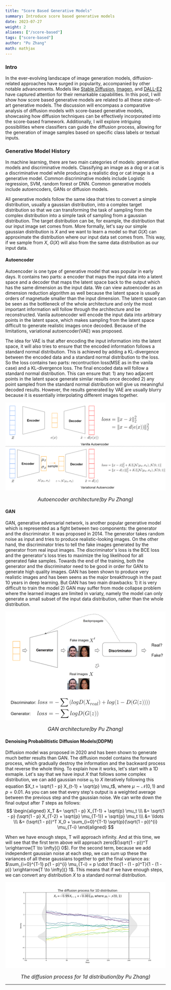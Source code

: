 ```yaml
---
title: "Score Based Generative Models"
summary: Introduce score based generative models
date: 2023-07-27
weight: 2
aliases: ["/score-based"]
tags: ["score-based"]
author: "Pu Zhang"
math: mathjax
---
```


### Intro

In the ever-evolving landscape of image generation models, diffusion-related approaches have surged in popularity, accompanied by other notable advancements. Models like [Stable Diffusion](https://stability.ai/blog/stable-diffusion-public-release), [Imagen](https://imagen.research.google/), and [DALL-E2](https://openai.com/dall-e-2) have captured attention for their remarkable capabilities. In this post, I will show how score based generative models are related to all these state-of-art generative models. The discussion will encompass a comparative analysis of diffusion models with score-based generative models, showcasing how diffusion techniques can be effectively incorporated into the score-based framework. Additionally, I will explore intriguing possibilities where classifiers can guide the diffusion process, allowing for the generation of image samples based on specific class labels or textual inputs. 

### Generative Model History

In machine learning, there are two main categories of models: generative models and discriminative models. Classifying an image as a dog or a cat is a discriminative model while producing a realistic dog or cat image is a generative model. Common discriminative models include Logistic regression, SVM, random forest or DNN. Common generative models include autoencoders, GANs or diffusion models. 

All generative models follow the same idea that tries to convert a simple distribution, usually a gaussian distribution, into a complex target distribution so that we can transforming the task of sampling from the complex distribution into a simple task of sampling from a gaussian distribution. The target distribution can be, for example, the distribution that our input image set comes from. More formally, let's say our simple gaussian distribution is $X$ and we want to learn a model so that $G(X)$ can approximate the distribution where our input data set comes from. This way, if we sample from $X$, $G(X)$ will also from the same data distribution as our input data.


#### Autoencoder
Autoencoder is one type of generative model that was popular in early days. It contains two parts: a encoder that maps the input data into a latent space and a decoder that maps the latent space back to the output which has the same dimension as the input data. We can view autoencoder as an dimension reduction algorithm as well because the latent space is usually orders of magnetude smaller than the input dimension. The latent space can be seen as the bottleneck of the whole architecture and only the most important information will follow through the architecture and be reconstructed. Vanila autoencoder will encode the input data into arbitrary points in the latent space, which makes sampling from the latent space difficult to generate realistic images once decoded. Because of the limitations, variational autoencoder(VAE) was proposed. 

The idea for VAE is that after encoding the input information into the latent space, it will also tries to ensure that the encoded information follows a standard normal distribution. This is achieved by adding a KL-divergence between the encoded data and a standard normal distribution to the loss. So the loss contains two parts: recontruction loss(MSE as in the vanila case) and a KL-divergence loss. The final encoded data will follow a standard normal distribution. This can ensure that: 1) any two adjacent points in the latent space generate similar results once decoded 2) any point sampled from the standard normal distribution will give us meaningful decoded results. However, the results generated by VAE are usually blurry because it is essentially interpolating different images together.


![autoencoder-arch](images/autoencoder-arch.png)
*<center><font size="3">Autoencoder architecture(by Pu Zhang)</font></center>*


#### GAN
GAN, generative adversarial network, is another popular generative model which is represented as a fight between two components: the generator and the discriminator. It was proposed in 2014. The generator takes random noise as input and tries to produce realistic-looking images. On the other hand, the discriminator tries to tell the fake images generated by the generator from real input images. The discriminator's loss is the BCE loss and the generator's loss tries to maximize the log likelihood for all generated fake samples. Towards the end of the training, both the generator and the discriminator need to be good in order for GAN to generate high quality images. GAN has been shown to produce very realistic images and has been seens as the major breakthrough in the past 10 years in deep learning. But GAN has two main drawbacks: 1) it is very difficult to train the model 2) GAN may suffer from mode collapse problem where the learned images are limited in variaty, namely the model can only generate a small subset of the input data distribution, rather than the whole distribution.

![gan-arch](images/gan-arch.png)
*<center><font size="3">GAN architecture(by Pu Zhang)</font></center>*


#### Denoising Probabilitistic Diffusion Models(DDPM)
Diffusion model was proposed in 2020 and has been shown to generate much better results than GAN. The diffusion model contains the forward process, which gradually destroy the information and the backward process that reverse the whole thing.  To explain how it works, let's start with a 1D exmaple. Let's say that we have input $X$ that follows some complex distribution, we can add gaussian noise $u_t$ to $X$ iteratively following this equation $X_t = \sqrt{1 - p} X_{t-1} + \sqrt{p} \mu_t$, where $\mu \sim \mathcal{N}(0, 1)$ and $p = 0.01$. As you can see that every step's output is a weighted average between the previous step and the gaussian noise. We can write down the final output after $T$ steps as follows:
$$
\begin{aligned}
X_T &= \sqrt{1 - p} X_{T-1} + \sqrt{p} \mu_t \\\
    &= \sqrt{1 - p} (\sqrt{1 - p} X_{T-2} + \sqrt{p} \mu_{T-1}) + \sqrt{p} \mu_t \\\
    &= \ldots \\\
    &= (\sqrt{1 - p})^T X_0 + \sum_{i=0}^{T-1} \sqrt{p}(\sqrt{1 - p})^{i} \mu_{T-i}
\end{aligned}
$$

When we have enough steps, T will approach infinity. And at this time, we will see that the first term above will approach zero($(\sqrt{1 - p})^T \xrightarrow[T \to \infty]{} 0$). For the second term, because we add independent gaussian noise at each step, we can sum up these the variances of all these gaussians together to get the final variance as:
$\sum_{i=0}^{T-1} p(1 - p)^{i} \mu_{T-i} = p \cdot \frac{1 - (1 - p)^T}{1 - (1 - p)} \xrightarrow[T \to \infty]{} 1$.
This means that if we have enough steps, we can convert any distribution $X$ to a standard normal distribution.

![diffusion_1d](images/diffusion-1d.png)
*<center><font size="3">The diffusion process for 1d distribution(by Pu Zhang)</font></center>*

---